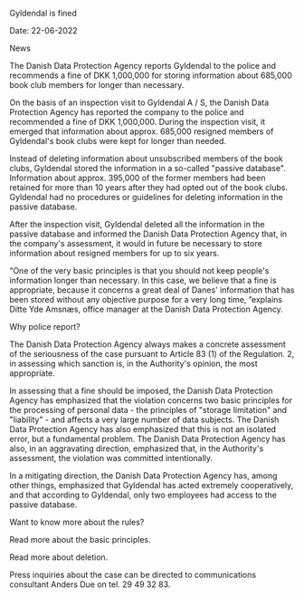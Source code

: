 Gyldendal is fined

Date: 22-06-2022

News

The Danish Data Protection Agency reports Gyldendal to the police and recommends a fine of DKK 1,000,000 for storing information about 685,000 book club members for longer than necessary.

On the basis of an inspection visit to Gyldendal A / S, the Danish Data Protection Agency has reported the company to the police and recommended a fine of DKK 1,000,000. During the inspection visit, it emerged that information about approx. 685,000 resigned members of Gyldendal's book clubs were kept for longer than needed.

Instead of deleting information about unsubscribed members of the book clubs, Gyldendal stored the information in a so-called "passive database". Information about approx. 395,000 of the former members had been retained for more than 10 years after they had opted out of the book clubs. Gyldendal had no procedures or guidelines for deleting information in the passive database.

After the inspection visit, Gyldendal deleted all the information in the passive database and informed the Danish Data Protection Agency that, in the company's assessment, it would in future be necessary to store information about resigned members for up to six years.

“One of the very basic principles is that you should not keep people's information longer than necessary. In this case, we believe that a fine is appropriate, because it concerns a great deal of Danes' information that has been stored without any objective purpose for a very long time, ”explains Ditte Yde Amsnæs, office manager at the Danish Data Protection Agency.

Why police report?

The Danish Data Protection Agency always makes a concrete assessment of the seriousness of the case pursuant to Article 83 (1) of the Regulation. 2, in assessing which sanction is, in the Authority's opinion, the most appropriate.

In assessing that a fine should be imposed, the Danish Data Protection Agency has emphasized that the violation concerns two basic principles for the processing of personal data - the principles of "storage limitation" and "liability" - and affects a very large number of data subjects. The Danish Data Protection Agency has also emphasized that this is not an isolated error, but a fundamental problem. The Danish Data Protection Agency has also, in an aggravating direction, emphasized that, in the Authority's assessment, the violation was committed intentionally.

In a mitigating direction, the Danish Data Protection Agency has, among other things, emphasized that Gyldendal has acted extremely cooperatively, and that according to Gyldendal, only two employees had access to the passive database.

Want to know more about the rules?

Read more about the basic principles.

Read more about deletion.

Press inquiries about the case can be directed to communications consultant Anders Due on tel. 29 49 32 83.
